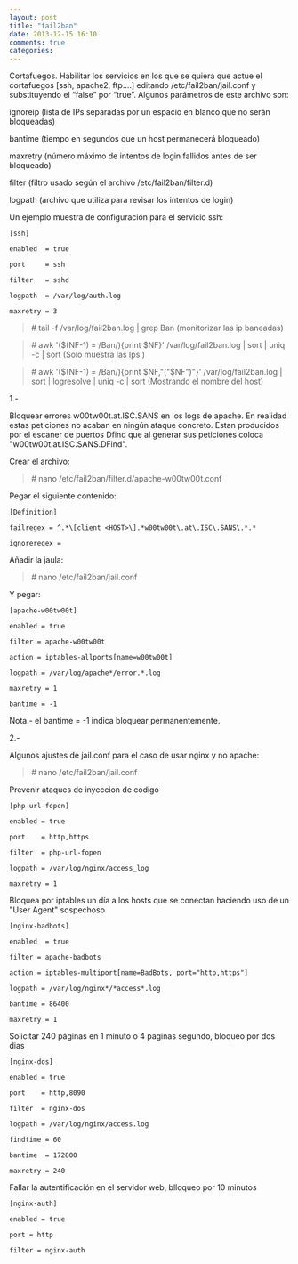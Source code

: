 ```yaml
---
layout: post
title: "fail2ban"
date: 2013-12-15 16:10
comments: true
categories: 
---
```

Cortafuegos. Habilitar los servicios en los que se quiera que actue el cortafuegos [ssh, apache2, ftp....] editando /etc/fail2ban/jail.conf y substituyendo el “false” por “true”. Algunos parámetros de este archivo son:

ignoreip  (lista de IPs separadas por un espacio en blanco que no serán bloqueadas)

bantime (tiempo en segundos que un host permanecerá bloqueado)

maxretry (número máximo de intentos de login fallidos antes de ser bloqueado)

filter (filtro usado según el archivo /etc/fail2ban/filter.d)

logpath (archivo que utiliza para revisar los intentos de login)

Un ejemplo muestra de configuración para el servicio ssh:

	[ssh]

	enabled  = true

	port     = ssh

	filter   = sshd

	logpath  = /var/log/auth.log

	maxretry = 3

>\# tail -f /var/log/fail2ban.log | grep Ban    (monitorizar las ip baneadas)

>\# awk '($(NF-1) = /Ban/){print $NF}' /var/log/fail2ban.log | sort | uniq -c | sort (Solo muestra las Ips.)

>\# awk '($(NF-1) = /Ban/){print $NF,"("$NF")"}' /var/log/fail2ban.log | sort | logresolve | uniq -c | sort  (Mostrando el nombre del host)

1.-

Bloquear errores w00tw00t.at.ISC.SANS en los logs de apache. En realidad estas peticiones no acaban en ningún ataque concreto. Estan producidos por el escaner de puertos Dfind que al generar sus peticiones coloca "w00tw00t.at.ISC.SANS.DFind".

Crear el archivo:

>\# nano /etc/fail2ban/filter.d/apache-w00tw00t.conf

Pegar el siguiente contenido:

	[Definition]

	failregex = ^.*\[client <HOST>\].*w00tw00t\.at\.ISC\.SANS\.*.*

	ignoreregex =

Añadir la jaula:

>\# nano /etc/fail2ban/jail.conf

Y pegar:

	[apache-w00tw00t]

	enabled = true

	filter = apache-w00tw00t

	action = iptables-allports[name=w00tw00t]

	logpath = /var/log/apache*/error.*.log

	maxretry = 1

	bantime = -1

Nota.- el bantime = -1 indica bloquear permanentemente. 

2.-

Algunos ajustes de jail.conf para el caso de usar nginx y no apache:

>\# nano /etc/fail2ban/jail.conf

Prevenir ataques de inyeccion de codigo

	[php-url-fopen]

	enabled = true

	port    = http,https

	filter  = php-url-fopen

	logpath = /var/log/nginx/access_log

	maxretry = 1

Bloquea por iptables un día a los hosts que se conectan haciendo  uso de un "User Agent" sospechoso

	[nginx-badbots]

	enabled  = true

	filter = apache-badbots

	action = iptables-multiport[name=BadBots, port="http,https"]

	logpath = /var/log/nginx*/*access*.log

	bantime = 86400

	maxretry = 1

Solicitar 240 páginas en 1 minuto o 4 paginas segundo, bloqueo por dos dias

	[nginx-dos]

	enabled = true

	port    = http,8090

	filter  = nginx-dos

	logpath = /var/log/nginx/access.log

	findtime = 60

	bantime  = 172800

	maxretry = 240

Fallar la autentificación en el servidor web, blloqueo por 10 minutos

	[nginx-auth]

	enabled = true

	port = http

	filter = nginx-auth

